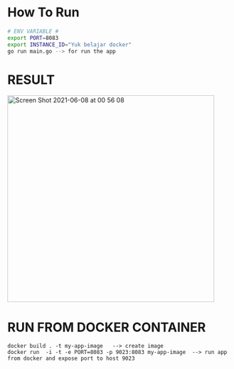 # How To Run 

```bash
# ENV VARIABLE #
export PORT=8083
export INSTANCE_ID="Yuk belajar docker"
go run main.go --> for run the app
```

# RESULT

<img width="465" alt="Screen Shot 2021-06-08 at 00 56 08" src="https://user-images.githubusercontent.com/17872445/121066703-611a6700-c7f4-11eb-9a64-79466ae11f17.png">


# RUN FROM DOCKER CONTAINER
```
docker build . -t my-app-image   --> create image
docker run  -i -t -e PORT=8083 -p 9023:8083 my-app-image  --> run app from docker and expose port to host 9023
```
